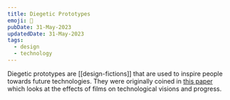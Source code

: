 ```yaml
---
title: Diegetic Prototypes
emoji: 🎨
pubDate: 31-May-2023
updatedDate: 31-May-2023
tags:
  - design
  - technology
---
```


Diegetic prototypes are [[design-fictions]] that are used to inspire people towards future technologies. They were originally coined in [this paper](https://journals.sagepub.com/doi/10.1177/0306312709338325) which looks at the effects of films on technological visions and progress.